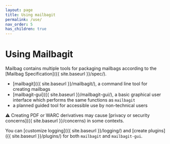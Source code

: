 ```yaml
---
layout: page
title: Using mailbagit
permalink: /use/
nav_order: 5
has_children: true
---
```


# Using Mailbagit

Mailbag contains multiple tools for packaging mailbags according to the [Mailbag Specification]({{ site.baseurl }}/spec/).

* [mailbagit]({{ site.baseurl }}/mailbagit/), a command line tool for creating mailbags
* [mailbagit-gui]({{ site.baseurl }}/mailbagit-gui/), a basic graphical user interface which performs the same functions as `mailbagit` 
* a planned guided tool for accessible use by non-technical users

⚠️ Creating PDF or WARC derivatives may cause [privacy or security concerns]({{ site.baseurl }}/concerns) in some contexts.

You can [customize logging]({{ site.baseurl }}/logging/) and [create plugins]({{ site.baseurl }}/plugins/) for both `mailbagit` and `mailbagit-gui`.
